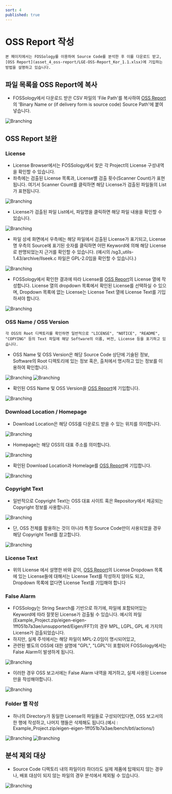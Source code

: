 ```yaml
---
sort: 4
published: true
---
```

# OSS Report 작성
```note
본 페이지에서는 FOSSology를 이용하여 Source Code를 분석한 후 이를 다운로드 받고, [OSS Report](asset_4_oss-report/LGE-OSS-Report_Kor_1.1.xlsx)에 기입하는 방법을 설명하고 있습니다.
```

## 파일 목록을 OSS Report에  복사

- FOSSology에서 다운로드 받은 CSV 파일의 'File Path'를 복사하여 [OSS Report](asset_4_oss-report/LGE-OSS-Report_Kor_1.1.xlsx)의 'Binary Name or (if delivery form is source code) Source Path'에 붙여넣습니다.

![Branching](img_4_oss-report/00_1_1_copy_path.png)

## OSS Report 보완

### License

- License Browser에서는 FOSSology에서 찾은 각 Project의 License 구성내역을 확인할 수 있습니다.
- 좌측에는 검출된 License 목록과, License별 검출 횟수(Scanner Count)가 표현 됩니다. 여기서 Scanner Count를 클릭하면 해당 License가 검출된 파일들의 List가 표현됩니다.

![Branching](img_4_oss-report/03_1_1_Scanner_Count.png)

- License가 검출된 파일 List에서, 파일명을 클릭하면 해당 파일 내용을 확인할 수 있습니다.

![Branching](img_4_oss-report/03_1_2_Select_File.png)

- 파일 상세 화면에서 우측에는 해당 파일에서 검출된 License가 표기되고, License 명 우측의 Source에 표기된 숫자를 클릭하면 어떤 Keyword에 의해 해당 License로 판명되었는지 근거를 확인할 수 있습니다. (예시의 /sg3_utils-1.43/archive/llseek.c 파일은 GPL-2.0임을 확인할 수 있습니다.)

![Branching](img_4_oss-report/03_1_3_Clue_In_File.png)

- FOSSology에서 확인한 결과에 따라 License를 [OSS Report](asset_4_oss-report/LGE-OSS-Report_Kor_1.1.xlsx)의 License 열에 작성합니다.
License 열의 dropdown 목록에서 확인된 License를 선택하실 수 있으며, Dropdown 목록에 없는 License는 License Text 열에 License Text를 기입하셔야 합니다.

![Branching](img_4_oss-report/03_1_4_Correct_License.png)

### OSS Name / OSS Version

```tip
각 OSS의 Root 디렉토리를 확인하면 일반적으로 "LICENSE", "NOTICE", "README", "COPYING" 등의 Text 파일에 해당 Software의 이름, 버전, License 등을 표기하고 있습니다.
```

- OSS Name 및 OSS Version은 해당 Source Code 상단에 기술된 정보, Software의 Root 디렉토리에 있는 정보 혹은, 출처에서 명시하고 있는 정보를 이용하여 확인합니다.

![Branching](img_4_oss-report/03_2_1_Readme.png)
![Branching](img_4_oss-report/03_2_2_Change_Log.png)

- 확인된 OSS Name 및 OSS Version을 [OSS Report](asset_4_oss-report/LGE-OSS-Report_Kor_1.1.xlsx)에 기입합니다.

![Branching](img_4_oss-report/03_2_3_Correct_Name_Version.png)

### Download Location / Homepage

- Download Location은 해당 OSS를 다운로드 받을 수 있는 위치를 의미합니다.

![Branching](img_4_oss-report/03_3_1_Download_Location.png)

- Homepage는 해당 OSS의 대표 주소를 의미합니다.

![Branching](img_4_oss-report/03_3_2_Homepage.png)

- 확인된 Download Location과 Homelage를 [OSS Report](asset_4_oss-report/LGE-OSS-Report_Kor_1.1.xlsx)에 기입합니다.

![Branching](img_4_oss-report/03_3_3_Paste_URLs.png)

### Copyright Text

- 일반적으로 Copyright Text는 OSS 대표 사이트 혹은 Repository에서 제공되는 Copyright 정보를 사용합니다.

![Branching](img_4_oss-report/03_4_2_Website.png)

- 단, OSS 전체를 활용하는 것이 아니라 특정 Source Code만이 사용되었을 경우 해당 Copyright Text를 참고합니다.

![Branching](img_4_oss-report/03_4_3_Each_File.png)

### License Text

- 위의 License 에서 설명한 바와 같이, [OSS Report](asset_4_oss-report/LGE-OSS-Report_Kor_1.1.xlsx)의 License Dropdown 목록에 있는 License들에 대해서는 License Text를 작성하지 않아도 되고, Dropdown 목록에 없다면 License Text를 기입해야 합니다

### False Alarm

- FOSSology는 String Search를 기반으로 하기에, 파일에 포함되어있는 Keyword에 따라 잘못된 License가 검출될 수 있습니다.
예시의 파일(Example_Project.zip/eigen-eigen-1ff051b7a3ae/unsupported/Eigen/FFT)의 경우 MPL, LGPL, GPL 세 가지의 License가 검출되었습니다.
- 하지만, 실제 주석에서는 해당 파일이 MPL-2.0임이 명시되어있고,
- 관련된 별도의 OSS에 대한 설명에 "GPL", "LGPL"이 포함되어 FOSSology에서는 False Alarm이 발생하게 됩니다.

![Branching](img_4_oss-report/03_5_1_False_Search.png)

- 이러한 경우 OSS 보고서에는 False Alarm 내역을 제거하고, 실제 사용된 License만을 작성해야합니다.

![Branching](img_4_oss-report/03_5_2_Correcting_License.png)

### Folder 별 작성

- 하나의 Directory가 동일한 License의 파일들로 구성되어있다면, OSS 보고서의 한 행에 작성하고, 나머지 행들은 삭제해도 됩니다.(예시 : Example_Project.zip/eigen-eigen-1ff051b7a3ae/bench/btl/actions/)

![Branching](img_4_oss-report/03_6_1_Directory.png)
![Branching](img_4_oss-report/03_6_2_Merging_Directory.png)

## 분석 제외 대상
- Source Code 디렉토리 내의 파일이라 하더라도 실제 제품에 탑재되지 않는 경우나, 배포 대상이 되지 않는 파일의 경우 분석에서 제외될 수 있습니다.

![Branching](img_4_oss-report/04_1_Test_Files.png)